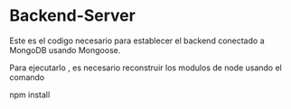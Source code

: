 # Backend-Server

Este es el codigo necesario para establecer el backend conectado a MongoDB usando Mongoose.

Para ejecutarlo , es necesario reconstruir los modulos de node usando el comando 

npm install